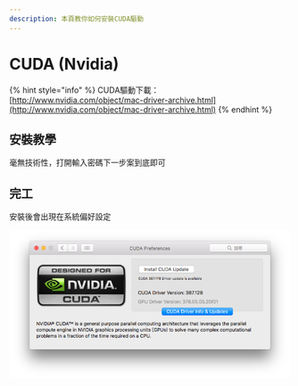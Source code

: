 ```yaml
---
description: 本頁教你如何安裝CUDA驅動
---
```


# CUDA \(Nvidia\)

{% hint style="info" %}
CUDA驅動下載：[http://www.nvidia.com/object/mac-driver-archive.html](http://www.nvidia.com/object/mac-driver-archive.html)
{% endhint %}

## 安裝教學

毫無技術性，打開輸入密碼下一步案到底即可

## 完工

安裝後會出現在系統偏好設定

![](../.gitbook/assets/cuda.png)



